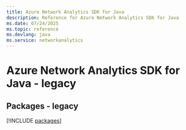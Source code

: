 ```yaml
---
title: Azure Network Analytics SDK for Java
description: Reference for Azure Network Analytics SDK for Java
ms.date: 07/24/2025
ms.topic: reference
ms.devlang: java
ms.service: networkanalytics
---
```

# Azure Network Analytics SDK for Java - legacy
## Packages - legacy
[!INCLUDE [packages](network-analytics-index.md)]